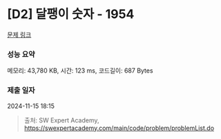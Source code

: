 # [D2] 달팽이 숫자 - 1954 

[문제 링크](https://swexpertacademy.com/main/code/problem/problemDetail.do?contestProbId=AV5PobmqAPoDFAUq) 

### 성능 요약

메모리: 43,780 KB, 시간: 123 ms, 코드길이: 687 Bytes

### 제출 일자

2024-11-15 18:15



> 출처: SW Expert Academy, https://swexpertacademy.com/main/code/problem/problemList.do
